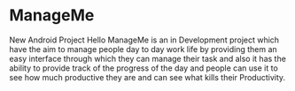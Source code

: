 # ManageMe
New Android Project
Hello ManageMe is an in Development project which have the aim to manage people day to day work life by providing them an easy interface through which they 
can manage their task and also it has the ability to provide track of the progress of the day and people can use it to see how much productive they are
and can see what kills their Productivity.
